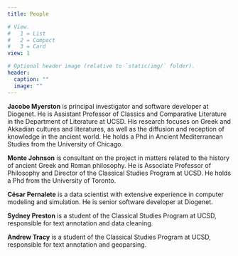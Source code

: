 ```yaml
---
title: People

# View.
#   1 = List
#   2 = Compact
#   3 = Card
view: 1

# Optional header image (relative to `static/img/` folder).
header:
  caption: ""
  image: ""
---
```

**Jacobo Myerston** is principal investigator and software developer at Diogenet.  He is Assistant Professor of Classics and Comparative Literature in the Department of Literature at UCSD. His research focuses on Greek and Akkadian cultures and literatures, as well as the diffusion and reception of knowledge in the ancient world. He holds a Phd in Ancient Mediterranean Studies from the University of Chicago. 

**Monte Johnson** is consultant on the project in matters related to the history of ancient Greek and Roman philosophy. He is Associate Professor of Philosophy and Director of the Classical Studies Program at UCSD. He holds a Phd from the University of Toronto. 


**César Pernalete** is a data scientist with extensive experience in computer modeling and simulation. He is senior software developer at Diogenet.


**Sydney Preston** is a student of the Classical Studies Program  at UCSD, responsible for text annotation and data cleaning.

**Andrew Tracy** is a student of the Classical Studies Program at UCSD, responsible for text annotation and geoparsing.


